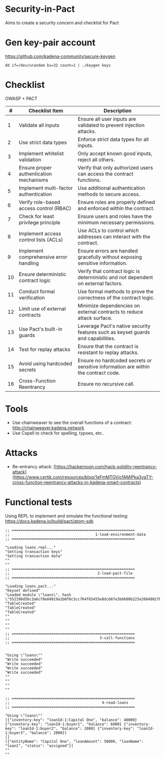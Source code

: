 # Security-in-Pact
Aims to create a security concern and checklist for Pact

# Gen key-pair account

https://github.com/kadena-community/secure-keygen

```dd if=/dev/urandom bs=32 count=1 | ./keygen keys```

# Checklist

OWASP + PACT

| #  | Checklist Item                              | Description                                                                 |
|----|---------------------------------------------|-----------------------------------------------------------------------------|
| 1  | Validate all inputs                         | Ensure all user inputs are validated to prevent injection attacks.          |
| 2  | Use strict data types                       | Enforce strict data types for all inputs.                                   |
| 3  | Implement whitelist validation              | Only accept known good inputs, reject all others.                           |
| 4  | Ensure proper authentication mechanisms     | Verify that only authorized users can access the contract functions.        |
| 5  | Implement multi-factor authentication       | Use additional authentication methods to secure access.                     |
| 6  | Verify role-based access control (RBAC)     | Ensure roles are properly defined and enforced within the contract.         |
| 7  | Check for least privilege principle         | Ensure users and roles have the minimum necessary permissions.              |
| 8  | Implement access control lists (ACLs)       | Use ACLs to control which addresses can interact with the contract.         |
| 9  | Implement comprehensive error handling      | Ensure errors are handled gracefully without exposing sensitive information.|
| 10 | Ensure deterministic contract logic         | Verify that contract logic is deterministic and not dependent on external factors.|
| 11 | Conduct formal verification                 | Use formal methods to prove the correctness of the contract logic.          |
| 12 | Limit use of external contracts             | Minimize dependencies on external contracts to reduce attack surface.       |
| 13 | Use Pact's built-in guards                  | Leverage Pact's native security features such as keyset guards and capabilities.|
| 14 | Test for replay attacks                     | Ensure that the contract is resistant to replay attacks.                    |
| 15 | Avoid using hardcoded secrets               | Ensure no hardcoded secrets or sensitive information are within the contract code.|
| 16 | Cross-Function Reentrancy                   | Ensure no recursive call.                                                   |

# Tools

* Use chainweaver to see the overall functions of a contract: http://chainweaver.kadena.network
* Use Cspell to check for spelling, typoes, etc..

# Attacks

* Re-entrancy attack: [https://hackernoon.com/hack-solidity-reentrancy-attack](https://www.certik.com/resources/blog/1eFmMTGVicfAMiPka3vaTY-cross-function-reentrancy-attacks-in-kadena-smart-contracts)

# Functional tests

Using REPL to implement and simulate the functional testing: https://docs.kadena.io/build/pact/atom-sdk

```
;; ========================================================
;;                                       1-load-environment-data
;; ========================================================
 
"Loading loans.repl..."
"Setting transaction keys"
"Setting transaction data"
""
""
;; ========================================================
;;                                        2-load-pact-file
;; ========================================================
 
"Loading loans.pact..."
"Keyset defined"
"Loaded module \"loans\", hash \"552198d5bc3a6cf8e84919a1b0f8c5cc764f65455e8dc687e3b6680b225e2684801fbfd42d6c734f798e3e210a03d5c9d6100c74433e3e16428903c95292466e\""
"TableCreated"
"TableCreated"
"TableCreated"
""
""
""
""
;; ========================================================
;;                                         3-call-functions
;; ========================================================
 
 
"Using \"loans\""
"Write succeeded"
"Write succeeded"
"Write succeeded"
"Write succeeded"
""
""
""
""
 
;; ========================================================
;;                                          4-read-loans
;; ========================================================
 
"Using \"loans\""
[{"inventory-key": "loanId-1:Capital One", "balance": 40000} {"inventory-key": "loanId-1:buyer1", "balance": 6000} {"inventory-key": "loanId-1:buyer2", "balance": 2000} {"inventory-key": "loanId-1:buyer3", "balance": 2000}]
[]
[{"entityName": "Capital One", "loanAmount": 50000, "loanName": "loan1", "status": "assigned"}]
""
""
 
```

